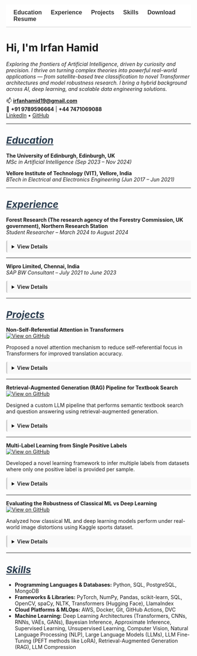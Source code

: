 <!-- Navigation Bar -->
<nav style="position: sticky; top: 0; background-color: #ffffff; padding: 12px 20px; font-family: sans-serif; font-size: 16px; z-index: 999; border-bottom: 1px solid #ccc;">
  <a href="#education" style="margin-right: 20px; text-decoration: none; font-weight: bold; color: #333;">Education</a>
  <a href="#experience" style="margin-right: 20px; text-decoration: none; font-weight: bold; color: #333;">Experience</a>
  <a href="#projects" style="margin-right: 20px; text-decoration: none; font-weight: bold; color: #333;">Projects</a>
  <a href="#skills" style="margin-right: 20px; text-decoration: none; font-weight: bold; color: #333;">Skills</a>
  <a href="/assets/resume/Irfan_Resume.pdf" download style="text-decoration: none; font-weight: bold; color: #333;">Download Resume</a>
</nav>

<!-- CSS for Animation -->
<style>
details {
  transition: all 0.3s ease-in-out;
  overflow: hidden;
  margin-bottom: 12px;
  padding: 8px 12px;
  border-left: 3px solid #ccc;
  background-color: #f9f9f9;
  border-radius: 4px;
}
details[open] summary ~ * {
  animation: slideDown 0.3s ease-in-out;
}
@keyframes slideDown {
  0% { opacity: 0; transform: translateY(-5px); }
  100% { opacity: 1; transform: translateY(0); }
}
summary {
  cursor: pointer;
  font-weight: 600;
}
</style>

# Hi, I'm Irfan Hamid

*Exploring the frontiers of Artificial Intelligence, driven by curiosity and precision. I thrive on turning complex theories into powerful real-world applications — from satellite-based tree classification to novel Transformer architectures and model robustness research. I bring a hybrid background across AI, deep learning, and scalable data engineering solutions.*

📫 **irfanhamid19@gmail.com**  
📱 **+91 9789596664** | **+44 7471069088**  
[LinkedIn](https://www.linkedin.com/in/irfan-hamid/) • [GitHub](https://github.com/Irfan-Hamid)

---

## <span id="education" style="font-size: 26px; font-style: italic; text-decoration: underline; color: #2c3e50;">Education</span>

**The University of Edinburgh, Edinburgh, UK**  
*MSc in Artificial Intelligence (Sep 2023 – Nov 2024)*

**Vellore Institute of Technology (VIT), Vellore, India**  
*BTech in Electrical and Electronics Engineering (Jun 2017 – Jun 2021)*

---

## <span id="experience" style="font-size: 26px; font-style: italic; text-decoration: underline; color: #2c3e50;">Experience</span>

**Forest Research (The research agency of the Forestry Commission, UK government), Northern Research Station**  
*Student Researcher – March 2024 to August 2024*

<details>
<summary>View Details</summary>

- Conducted an industry-partnered machine learning research with Forest Research for my MSc dissertation, focusing on the classification of tree species in the Forest of Dean using high-resolution multispectral satellite imagery from Planet Labs’ SuperDove 8 satellites.

- Implemented and trained deep learning models, including ResNet-34, DenseNet-40 and Vision Transformers (ViT) to perform species classification. Utilized QGIS for geospatial preprocessing, spatial analysis, and visualization of labelled tree data.

- Performed a comparative evaluation of the models and analyzed classification accuracy across various tree species. Additionally, examined species spectral curves to explain predictions, contributing to precision forestry and remote sensing applications.

</details>

---

**Wipro Limited, Chennai, India**  
*SAP BW Consultant – July 2021 to June 2023*

<details>
<summary>View Details</summary>

- Designed and optimized SAP BW process chains for Nomad Foods Europe Limited, improving automation and data integration.

- Developed customized SAP BW queries aligned with business KPIs for accurate, actionable reporting.

- Implemented SAP BW/4HANA data provisioning and ETL processes, enhancing BI report performance and operational decision-making.

</details>

---

## <span id="projects" style="font-size: 26px; font-style: italic; text-decoration: underline; color: #2c3e50;">Projects</span>

**Non-Self-Referential Attention in Transformers**  
[![View on GitHub](https://img.shields.io/badge/View_on-GitHub-black?logo=github)](https://github.com/Irfan-Hamid/Rethinking-Attention-for-Transformers)  

Proposed a novel attention mechanism to reduce self-referential focus in Transformers for improved translation accuracy.

<details>
<summary>View Details</summary>

- Explored modifications to Transformer architecture and developed a method called Non-Self-Referential Attention.

- Driven by the observation that self-attention values (main diagonal of the attention matrix) were often disproportionately high yet minimally informative, this method attenuated those values by a tunable factor to diversify attention distributions and improve performance on tasks like machine translation.

- Applied this approach to the 'en-pt' translation subset of the opus_books dataset, achieving a 2.12% BLEU score improvement.

</details>

---

**Retrieval-Augmented Generation (RAG) Pipeline for Textbook Search**  
[![View on GitHub](https://img.shields.io/badge/View_on-GitHub-black?logo=github)](https://github.com/Irfan-Hamid/LLM_RAG_IMPLEMENTATION)  

Designed a custom LLM pipeline that performs semantic textbook search and question answering using retrieval-augmented generation.

<details>
<summary>View Details</summary>

- Extracted and preprocessed text from PDF textbooks, formatted it into chunks and converted them into numerical embeddings.

- Designed a vector-based retrieval system to identify and extract relevant text chunks based on user queries.

- Generated context-aware prompts using retrieved passages and utilized LLM (Google/GEMMA-7B-it) to produce accurate, context-driven responses to queries derived from textbook content.

</details>

---

**Multi-Label Learning from Single Positive Labels**  
[![View on GitHub](https://img.shields.io/badge/View_on-GitHub-black?logo=github)](https://github.com/Irfan-Hamid/Multi-Label-Learning-from-Single-Positive-Labels)  

Developed a novel learning framework to infer multiple labels from datasets where only one positive label is provided per sample.

<details>
<summary>View Details</summary>

- This project explores the challenge of multi-label classification in settings where each training example is annotated with only a single positive label, despite the presence of multiple applicable labels.

- A practical example of this problem arises in species distribution modeling (SDM), where the goal is to predict the presence or absence of species across geographic regions based on limited field observations.

- A neural network was trained to perform accurate multi-label inference at test time despite being exposed to only a single positive label per instance during training.

- Introduced a custom loss function called UPL (Up-weighting Positive Label), which increases the contribution of observed labels while handling ambiguity in the unobserved ones.

- The UPL loss resulted in a 72% improvement in performance over standard binary cross-entropy loss across key evaluation metrics.

</details>

---

**Evaluating the Robustness of Classical ML vs Deep Learning**  
[![View on GitHub](https://img.shields.io/badge/View_on-GitHub-black?logo=github)](https://github.com/Irfan-Hamid/Robustness-Comparison-Classical-machine-learning-vs.-Deep-Learning-in-Image-Classification)  

Analyzed how classical ML and deep learning models perform under real-world image distortions using Kaggle sports dataset.

<details>
<summary>View Details</summary>

- Investigated the robustness of classical machine learning models compared to deep learning architectures when exposed to real-world variations in image quality.

- Random Forest and Support Vector Machine (SVM) were used as classical baselines, while AlexNet, a convolutional neural network, represented the deep learning approach.

- All models were trained on the clean version of the Sports Balls Multiclass Image Classification dataset from Kaggle, containing over 9,000 images across 15 sports ball categories.

- Robustness testing involved introducing controlled perturbations, including Gaussian noise, blurring, contrast and brightness shifts, occlusion, and salt-and-pepper noise.

- Results showed that classical models deteriorated significantly under noisy conditions, while AlexNet maintained a higher level of performance, demonstrating stronger generalization to distorted inputs.

</details>

---

## <span id="skills" style="font-size: 26px; font-style: italic; text-decoration: underline; color: #2c3e50;">Skills</span>

- **Programming Languages & Databases:** Python, SQL, PostgreSQL, MongoDB  
- **Frameworks & Libraries:** PyTorch, NumPy, Pandas, scikit-learn, SQL, OpenCV, spaCy, NLTK, Transformers (Hugging Face), LlamaIndex  
- **Cloud Platforms & MLOps:** AWS, Docker, Git, GitHub Actions, DVC  
- **Machine Learning:** Deep Learning Architectures (Transformers, CNNs, RNNs, VAEs, GANs), Bayesian Inference, Approximate Inference, Supervised Learning, Unsupervised Learning, Computer Vision, Natural Language Processing (NLP), Large Language Models (LLMs), LLM Fine-Tuning (PEFT methods like LoRA), Retrieval-Augmented Generation (RAG), LLM Compression

